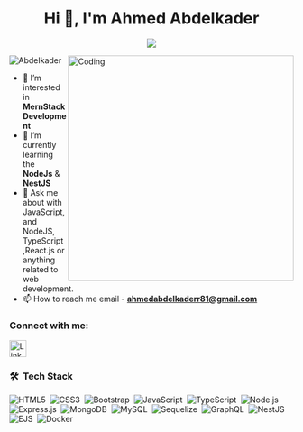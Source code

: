 <h1 align="center">Hi 👋, I'm Ahmed Abdelkader</h1>

<!-- Typing SVG by DenverCoder1 - https://github.com/DenverCoder1/readme-typing-svg -->
<p align="center">
  <a href="https://github.com/DenverCoder1/readme-typing-svg"><img src="https://readme-typing-svg.herokuapp.com/?lines=MernStack%20developer;Always%20learning%20new%20things&font=Fira%20Code&center=true&width=440&height=45&color=f75c7e&vCenter=true&size=22"></a>
</p> 
<img align ="right" alt="Coding" width = "400" src ="https://media0.giphy.com/media/qgQUggAC3Pfv687qPC/giphy.gif">

<p align="left"> <img src="https://komarev.com/ghpvc/?username=AbdeIkader&label=Profile%20views&color=0e75b6&style=flat" alt="AbdeIkader" /> </p>


- 👀 I’m interested in **MernStack Development**
- 🌱 I’m currently learning the **NodeJs** & **NestJS**
- 💬 Ask me about  with JavaScript, and NodeJS, TypeScript ,React.js or anything related to web development.
- 📫 How to reach me email - **ahmedabdelkaderr81@gmail.com**

<h3 align="left">Connect with me:</h3>
<p align="left">
<p align="left">
    <a href="https://www.linkedin.com/in/ahmed-abd-elkader-6a67b1218/" target="_blank" style="margin-right: 10px;">
        <img align="center" src="https://raw.githubusercontent.com/rahuldkjain/github-profile-readme-generator/master/src/images/icons/Social/linked-in-alt.svg" alt="LinkedIn Profile" height="30" width="30" />
    </a>
  
</p>

</p>

### 🛠 &nbsp;Tech Stack

 ![HTML5](https://img.shields.io/badge/-HTML5-05122A?style=flat&logo=html5)&nbsp;
 ![CSS3](https://img.shields.io/badge/-CSS3-05122A?style=flat&logo=css3)&nbsp;
 ![Bootstrap](https://img.shields.io/badge/-Bootstrap-05122A?style=flat&logo=bootstrap)&nbsp;
    ![JavaScript](https://img.shields.io/badge/-JavaScript-05122A?style=flat&logo=javascript)&nbsp;
    ![TypeScript](https://img.shields.io/badge/-TypeScript-05122A?style=flat&logo=typescript)&nbsp;
![Node.js](https://img.shields.io/badge/-Node.js-05122A?style=flat&logo=node.js)&nbsp;
    ![Express.js](https://img.shields.io/badge/-Express.js-05122A?style=flat&logo=express)&nbsp;
    ![MongoDB](https://img.shields.io/badge/-MongoDB-05122A?style=flat&logo=mongodb)&nbsp;
    ![MySQL](https://img.shields.io/badge/-MySQL-05122A?style=flat&logo=mysql)&nbsp;
    ![Sequelize](https://img.shields.io/badge/-Sequelize-05122A?style=flat&logo=sequelize)&nbsp;
    ![GraphQL](https://img.shields.io/badge/-GraphQL-05122A?style=flat&logo=graphql)&nbsp;
    ![NestJS](https://img.shields.io/badge/-NestJS-05122A?style=flat&logo=nestjs&logoColor=E0234E)&nbsp;
    ![EJS](https://img.shields.io/badge/-EJS-05122A?style=flat&logo=ejs&logoColor=red)&nbsp;
    ![Docker](https://img.shields.io/badge/-Docker-05122A?style=flat&logo=docker)&nbsp;

